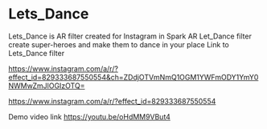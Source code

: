 # Lets_Dance
Lets_Dance is AR filter created for Instagram in Spark AR 
Let_Dance filter create super-heroes and make them to dance in your place 
Link to Lets_Dance filter 

https://www.instagram.com/a/r/?effect_id=829333687550554&ch=ZDdjOTVmNmQ1OGM1YWFmODY1YmY0NWMwZmJlOGIzOTQ=

https://www.instagram.com/a/r/?effect_id=829333687550554

Demo video link https://youtu.be/oHdMM9VBut4
